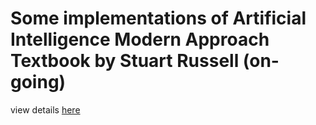 # Some implementations of Artificial Intelligence Modern Approach Textbook by Stuart Russell (on-going)
view details <a href="https://mehdi0xc.github.io/project/implementations-of-artificial-intelligence-modern-approach-by-stuart-russell/">here</a>
